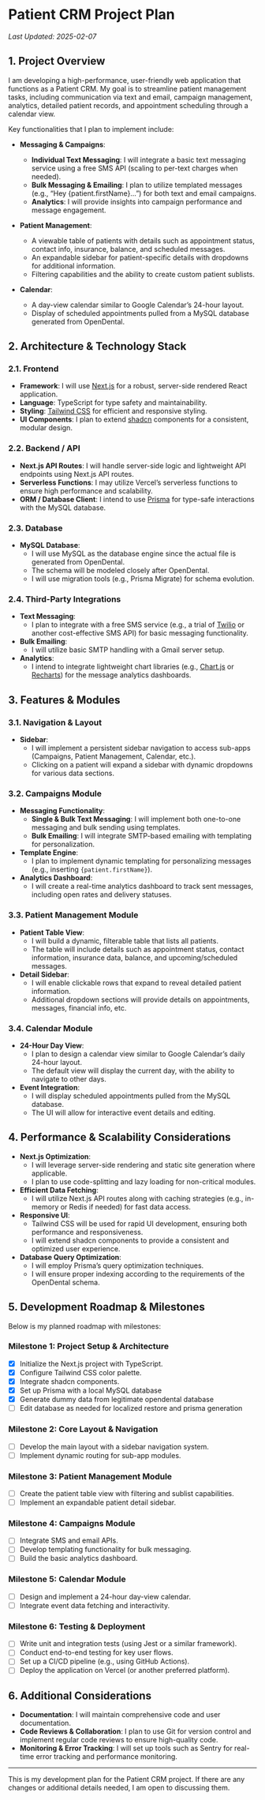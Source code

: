 # Patient CRM Project Plan

_Last Updated: 2025-02-07_

## 1. Project Overview

I am developing a high-performance, user-friendly web application that functions as a Patient CRM. My goal is to streamline patient management tasks, including communication via text and email, campaign management, analytics, detailed patient records, and appointment scheduling through a calendar view.

Key functionalities that I plan to implement include:

- **Messaging & Campaigns**:  
  - **Individual Text Messaging**: I will integrate a basic text messaging service using a free SMS API (scaling to per-text charges when needed).
  - **Bulk Messaging & Emailing**: I plan to utilize templated messages (e.g., “Hey {patient.firstName}…”) for both text and email campaigns.
  - **Analytics**: I will provide insights into campaign performance and message engagement.

- **Patient Management**:  
  - A viewable table of patients with details such as appointment status, contact info, insurance, balance, and scheduled messages.
  - An expandable sidebar for patient-specific details with dropdowns for additional information.
  - Filtering capabilities and the ability to create custom patient sublists.

- **Calendar**:  
  - A day-view calendar similar to Google Calendar’s 24-hour layout.
  - Display of scheduled appointments pulled from a MySQL database generated from OpenDental.

## 2. Architecture & Technology Stack

### 2.1. Frontend
- **Framework**: I will use [Next.js](https://nextjs.org/) for a robust, server-side rendered React application.
- **Language**: TypeScript for type safety and maintainability.
- **Styling**: [Tailwind CSS](https://tailwindcss.com/) for efficient and responsive styling.
- **UI Components**: I plan to extend [shadcn](https://ui.shadcn.com/) components for a consistent, modular design.

### 2.2. Backend / API
- **Next.js API Routes**: I will handle server-side logic and lightweight API endpoints using Next.js API routes.
- **Serverless Functions**: I may utilize Vercel’s serverless functions to ensure high performance and scalability.
- **ORM / Database Client**: I intend to use [Prisma](https://www.prisma.io/) for type-safe interactions with the MySQL database.

### 2.3. Database
- **MySQL Database**:  
  - I will use MySQL as the database engine since the actual file is generated from OpenDental.
  - The schema will be modeled closely after OpenDental.
  - I will use migration tools (e.g., Prisma Migrate) for schema evolution.

### 2.4. Third-Party Integrations
- **Text Messaging**:  
  - I plan to integrate with a free SMS service (e.g., a trial of [Twilio](https://www.twilio.com/) or another cost-effective SMS API) for basic messaging functionality.
- **Bulk Emailing**:  
  - I will utilize basic SMTP handling with a Gmail server setup.
- **Analytics**:  
  - I intend to integrate lightweight chart libraries (e.g., [Chart.js](https://www.chartjs.org/) or [Recharts](https://recharts.org/)) for the message analytics dashboards.

## 3. Features & Modules

### 3.1. Navigation & Layout
- **Sidebar**:  
  - I will implement a persistent sidebar navigation to access sub-apps (Campaigns, Patient Management, Calendar, etc.).
  - Clicking on a patient will expand a sidebar with dynamic dropdowns for various data sections.

### 3.2. Campaigns Module
- **Messaging Functionality**:
  - **Single & Bulk Text Messaging**: I will implement both one-to-one messaging and bulk sending using templates.
  - **Bulk Emailing**: I will integrate SMTP-based emailing with templating for personalization.
- **Template Engine**:  
  - I plan to implement dynamic templating for personalizing messages (e.g., inserting `{patient.firstName}`).
- **Analytics Dashboard**:  
  - I will create a real-time analytics dashboard to track sent messages, including open rates and delivery statuses.

### 3.3. Patient Management Module
- **Patient Table View**:
  - I will build a dynamic, filterable table that lists all patients.
  - The table will include details such as appointment status, contact information, insurance data, balance, and upcoming/scheduled messages.
- **Detail Sidebar**:
  - I will enable clickable rows that expand to reveal detailed patient information.
  - Additional dropdown sections will provide details on appointments, messages, financial info, etc.

### 3.4. Calendar Module
- **24-Hour Day View**:
  - I plan to design a calendar view similar to Google Calendar’s daily 24-hour layout.
  - The default view will display the current day, with the ability to navigate to other days.
- **Event Integration**:
  - I will display scheduled appointments pulled from the MySQL database.
  - The UI will allow for interactive event details and editing.

## 4. Performance & Scalability Considerations

- **Next.js Optimization**:
  - I will leverage server-side rendering and static site generation where applicable.
  - I plan to use code-splitting and lazy loading for non-critical modules.
- **Efficient Data Fetching**:
  - I will utilize Next.js API routes along with caching strategies (e.g., in-memory or Redis if needed) for fast data access.
- **Responsive UI**:
  - Tailwind CSS will be used for rapid UI development, ensuring both performance and responsiveness.
  - I will extend shadcn components to provide a consistent and optimized user experience.
- **Database Query Optimization**:
  - I will employ Prisma’s query optimization techniques.
  - I will ensure proper indexing according to the requirements of the OpenDental schema.

## 5. Development Roadmap & Milestones

Below is my planned roadmap with milestones:

### Milestone 1: Project Setup & Architecture
- [x] Initialize the Next.js project with TypeScript.
- [x] Configure Tailwind CSS color palette.
- [x] Integrate shadcn components.
- [x] Set up Prisma with a local MySQL database
- [x] Generate dummy data from legitimate opendental database
- [ ] Edit database as needed for localized restore and prisma generation

### Milestone 2: Core Layout & Navigation
- [ ] Develop the main layout with a sidebar navigation system.
- [ ] Implement dynamic routing for sub-app modules.

### Milestone 3: Patient Management Module
- [ ] Create the patient table view with filtering and sublist capabilities.
- [ ] Implement an expandable patient detail sidebar.

### Milestone 4: Campaigns Module
- [ ] Integrate SMS and email APIs.
- [ ] Develop templating functionality for bulk messaging.
- [ ] Build the basic analytics dashboard.

### Milestone 5: Calendar Module
- [ ] Design and implement a 24-hour day-view calendar.
- [ ] Integrate event data fetching and interactivity.

### Milestone 6: Testing & Deployment
- [ ] Write unit and integration tests (using Jest or a similar framework).
- [ ] Conduct end-to-end testing for key user flows.
- [ ] Set up a CI/CD pipeline (e.g., using GitHub Actions).
- [ ] Deploy the application on Vercel (or another preferred platform).

## 6. Additional Considerations

- **Documentation**: I will maintain comprehensive code and user documentation.
- **Code Reviews & Collaboration**: I plan to use Git for version control and implement regular code reviews to ensure high-quality code.
- **Monitoring & Error Tracking**: I will set up tools such as Sentry for real-time error tracking and performance monitoring.

---

This is my development plan for the Patient CRM project. If there are any changes or additional details needed, I am open to discussing them.
